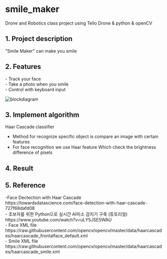 # smile_maker
Drone and Robotics class project using Tello Drone & python & openCV

<h2> 1. Project description </h2>
  "Smile Maker" can make you smile
 
 <h2> 2. Features </h2>
  - Track your face </br>
  - Take a photo when you smile </br>
  - Control with keyboard input </br>

![blockdiagram](https://user-images.githubusercontent.com/57945707/138041398-4a6638a2-7734-4641-9cc6-e1194ea4d03e.JPG)

 <h2> 3. Implement algorithm </h2>
  Haar Cascade classifier </br>

  - Method for recognize specific object is compare an image with certain features </br>
  - For face recognition we use Haar feature  Which check the  brightness difference of pixels </br>

  <h2> 4. Result </h2>
  
  <h2> 5. Reference </h2>
  -Face Dectection with Haar Cascade <br>
  https://towardsdatascience.com/face-detection-with-haar-cascade-727f68dafd08 <br>
  - 초보자를 위한 Python으로 실시간 AI미소 감지기 구축 (튜토리얼) <br>
  https://www.youtube.com/watch?v=uLY5JSE5WAU <br>
  - Face XML file <br>
  https://raw.githubusercontent.com/opencv/opencv/master/data/haarcascades/haarcascade_frontalface_default.xml <br>
  - Smile XML file <br>
  https://raw.githubusercontent.com/opencv/opencv/master/data/haarcascades/haarcascade_smile.xml <br>

